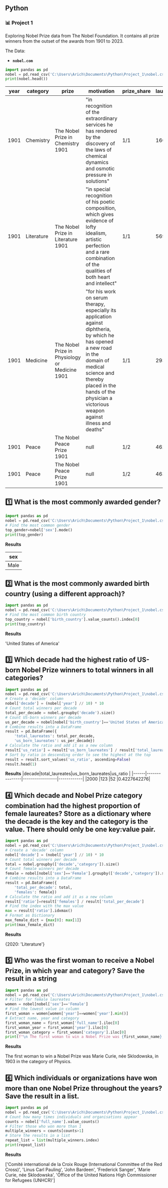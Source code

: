 ## Python
### :bar_chart: Project 1

Exploring Nobel Prize data from The Nobel Foundation. It contains all prize winners from the outset of the awards from 1901 to 2023.

The Data:

- **`nobel.com`**

````python
import pandas as pd
nobel = pd.read_csv('C:\Users\Arich\Documents\Python\Project_1\nobel.csv')
print(nobel.head())
````

|year|category  |prize                                         |motivation                                                                                                                                                                                                                                        |prize_share|laureate_id|laureate_type|full_name                   |birth_date|birth_city       |birth_country   |sex |organization_name |organization_city|organization_country|death_date|death_city|death_country|
|----|----------|----------------------------------------------|--------------------------------------------------------------------------------------------------------------------------------------------------------------------------------------------------------------------------------------------------|-----------|-----------|-------------|----------------------------|----------|-----------------|----------------|----|------------------|-----------------|--------------------|----------|----------|-------------|
|1901|Chemistry |The Nobel Prize in Chemistry 1901             |"in recognition of the extraordinary services he has rendered by the discovery of the laws of chemical dynamics and osmotic pressure in solutions"                                                                                                |1/1        |160        |Individual   |Jacobus Henricus van 't Hoff|1852-08-30|Rotterdam        |Netherlands     |Male|Berlin University |Berlin           |Germany             |1911-03-01|Berlin    |Germany      |
|1901|Literature|The Nobel Prize in Literature 1901            |"in special recognition of his poetic composition, which gives evidence of lofty idealism, artistic perfection and a rare combination of the qualities of both heart and intellect"                                                               |1/1        |569        |Individual   |Sully Prudhomme             |1839-03-16|Paris            |France          |Male|null              |null             |null                |1907-09-07|Châtenay  |France       |
|1901|Medicine  |The Nobel Prize in Physiology or Medicine 1901|"for his work on serum therapy, especially its application against diphtheria, by which he has opened a new road in the domain of medical science and thereby placed in the hands of the physician a victorious weapon against illness and deaths"|1/1        |293        |Individual   |Emil Adolf von Behring      |1854-03-15|Hansdorf (Lawice)|Prussia (Poland)|Male|Marburg University|Marburg          |Germany             |1917-03-31|Marburg   |Germany      |
|1901|Peace     |The Nobel Peace Prize 1901                    |null                                                                                                                                                                                                                                              |1/2        |462        |Individual   |Jean Henry Dunant           |1828-05-08|Geneva           |Switzerland     |Male|null              |null             |null                |1910-10-30|Heiden    |Switzerland  |
|1901|Peace     |The Nobel Peace Prize 1901                    |null                                                                                                                                                                                                                                              |1/2        |463        |Individual   |Frédéric Passy              |1822-05-20|Paris            |France          |Male|null              |null             |null                |1912-06-12|Paris     |France       |



## :one: What is the most commonly awarded gender?

````python
import pandas as pd
nobel = pd.read_csv('C:\Users\Arich\Documents\Python\Project_1\nobel.csv')
# Find the most common gender
top_gender=nobel['sex'].mode()
print(top_gender)
````
**Results**

|sex |
|----|
|Male|



## :two: What is the most commonly awarded birth country (using a different approach)?

````python
import pandas as pd
nobel = pd.read_csv('C:\Users\Arich\Documents\Python\Project_1\nobel.csv')
# Find the most common birth country
top_country = nobel['birth_country'].value_counts().index[0]
print(top_country)
````
**Results**

'United States of America'



## :three: Which decade had the highest ratio of US-born Nobel Prize winners to total winners in all categories?

````python
import pandas as pd
nobel = pd.read_csv('C:\Users\Arich\Documents\Python\Project_1\nobel.csv')
# Create a 'decade' column
nobel['decade'] = (nobel['year'] // 10) * 10
# Count total winners per decade
total_per_decade = nobel.groupby('decade').size()
# Count US-born winners per decade
us_per_decade = nobel[nobel['birth_country']=='United States of America'].groupby('decade').size()
# Combine results into a DataFrame
result = pd.DataFrame({
    'total_laureates': total_per_decade,
    'us_born_laureates': us_per_decade})
# Calculate the ratio and add it as a new column
result['us_ratio'] = result['us_born_laureates'] / result['total_laureates']
# Sort by ratio in descending order to see the highest at the top
result = result.sort_values('us_ratio', ascending=False)
result.head(1)
````
**Results**
|decade|total_laureates|us_born_laureates|us_ratio    |
|------|---------------|-----------------|------------|
|2000  |123            |52               |0.4227642276|



## :four: Which decade and Nobel Prize category combination had the highest proportion of female laureates? Store as a dictionary where the decade is the key and the category is the value. There should only be one key:value pair.

````python
import pandas as pd
nobel = pd.read_csv('C:\Users\Arich\Documents\Python\Project_1\nobel.csv')
# Create a 'decade' column
nobel['decade'] = (nobel['year'] // 10) * 10
# Count total winners per decade
total = nobel.groupby(['decade','category']).size()
# Count female winners per decade
female = nobel[nobel['sex']=='Female'].groupby(['decade','category']).size()
# Combine results into a DataFrame
result = pd.DataFrame({
    'total_per_decade': total,
    'females': female})
# Calculate the ratio and add it as a new column
result['ratio']=result['females'] / result['total_per_decade']
# Find the index with the max value
max = result['ratio'].idxmax()
# Format as Dictionary
max_female_dict = {max[0]: max[1]}
print(max_female_dict)
````

**Results**

{2020: 'Literature'}



## :five: Who was the first woman to receive a Nobel Prize, in which year and category? Save the result in a string

````python
import pandas as pd
nobel = pd.read_csv('C:\Users\Arich\Documents\Python\Project_1\nobel.csv')
# Filter for female laureates
women = nobel[nobel['sex']=='Female']
# Find the lowest value in column
first_woman = women[women['year']==women['year'].min()]
# Extract name, year and category
first_woman_name = first_woman['full_name'].iloc[0]
first_woman_year = first_woman['year'].iloc[0]
first_woman_category = first_woman['category'].iloc[0]
print(f"\n The first woman to win a Nobel Prize was {first_woman_name}, in {first_woman_year} in the category of {first_woman_category}.")

````

**Results**

The first woman to win a Nobel Prize was Marie Curie, née Sklodowska, in 1903 in the category of Physics.



## :six: Which individuals or organizations have won more than one Nobel Prize throughout the years? Save the result in a list.

````python
import pandas as pd
nobel = pd.read_csv('C:\Users\Arich\Documents\Python\Project_1\nobel.csv')
# Count how many times individuals and organisations appear
counts = nobel['full_name'].value_counts()
# Filter those who won more than 1
multiple_winners = counts[counts>1]
# Store the results in a list
repeat_list = list(multiple_winners.index)
print(repeat_list)
````

**Results**

['Comité international de la Croix Rouge (International Committee of the Red Cross)',
'Linus Carl Pauling',
'John Bardeen',
'Frederick Sanger',
'Marie Curie, née Sklodowska',
'Office of the United Nations High Commissioner for Refugees (UNHCR)']
